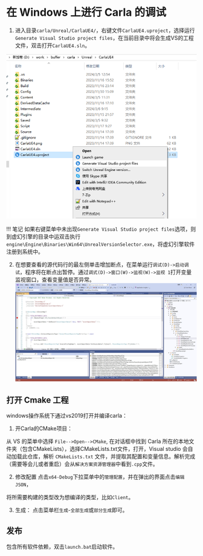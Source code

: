 # 在 Windows 上进行 Carla 的调试

1. 进入目录`carla/Unreal/CarlaUE4/`，右键文件`CarlaUE4.uproject`，选择运行`Generate Visual Studio project files`，在当前目录中将会生成VS的工程文件，双击打开`CarlaUE4.sln`。

![](img/tuto_D_windows_debug/generate_vs_project_files.png)

!!! 笔记
    如果右键菜单中未出现`Generate Visual Studio project files`选项，则到虚幻引擎的目录中运双击执行`engine\Engine\Binaries\Win64\UnrealVersionSelector.exe`，将虚幻引擎软件注册到系统中。

2. 在想要查看的源代码行的最左侧单击增加断点，在菜单运行`调试(D)->启动调试`，程序将在断点出暂停。通过`调式(D)->窗口(W)->监视(W)->监视 1`打开变量监视窗口，查看变量值是否异常。
![](img/tuto_D_windows_debug/debug_project.png)


## 打开 Cmake 工程
windows操作系统下通过vs2019打开并编译carla：
1. 开Carla的CMake项目：

从 VS 的菜单中选择 `File-->Open-->CMake`, 在对话框中找到 Carla 所在的本地文件夹（包含CMakeLists），选择CMakeLists.txt文件，打开，Visual studio 会自动加载此仓库，解析 `CMakeLists.txt` 文件，并提取其配置和变量信息。解析完成（需要等会儿或者重启）会从`解决方案资源管理器`中看到`.cpp`文件。

2. 修改配置
点击`x64-Debug`下拉菜单中的`管理配置`，并在弹出的界面点击`编辑JSON`，

将所需要构建的类型改为想编译的类型，比如`Client`。

3. 生成：
点击菜单栏`生成`-`全部生成`或`部分生成`即可。

## 发布
包含所有软件依赖，双击`launch.bat`启动软件。